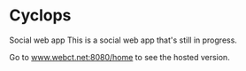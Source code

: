 # Cyclops
Social web app
This is a social web app that's still in progress. 

Go to www.webct.net:8080/home to see the hosted version.
